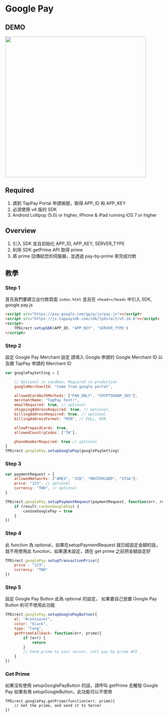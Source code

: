 # Google Pay 

## DEMO 
<img src="./Google_Pay.gif" width="450px"/>

## Required

1. 請到 TapPay Portal 申請帳號，取得 APP_ID 和 APP_KEY
2. 必須使用 v4 版的 SDK
3. Android Lollipop (5.0) or higher, iPhone & iPad running iOS 7 or higher

## Overview

1. 引入 SDK 並且初始化 APP_ID, APP_KEY, SERVER_TYPE
2. 利用 SDK getPrime API 取得 prime
3. 將 prime 回傳給您的伺服器，並透過 pay-by-prime 來完成付款

## 教學 

### Step 1 

首先我們要建立出付款頁面 `index.html` 並且在 `<head></head>` 中引入 SDK, google pay.js

```html
<script src="https://pay.google.com/gp/p/js/pay.js"></script>
<script src="https://js.tappaysdk.com/sdk/tpdirect/v5.18.0"></script>
<script>
    TPDirect.setupSDK(APP_ID, "APP_KEY", 'SERVER_TYPE')
</script>
```

### Step 2

設定 Google Pay Merchant 設定
請填入 Google 申請的 Google Merchant ID 以及跟 TapPay 申請的 Merchant ID 

```javascript
var googlePaySetting = {

    // Optional in sandbox, Required in production
    googleMerchantId: "Come from google portal",

    allowedCardAuthMethods: ["PAN_ONLY", "CRYPTOGRAM_3DS"],
    merchantName: "TapPay Test!",
    emailRequired: true, // optional
    shippingAddressRequired: true, // optional,
    billingAddressRequired: true, // optional
    billingAddressFormat: "MIN", // FULL, MIN

    allowPrepaidCards: true,
    allowedCountryCodes: ['TW'],

    phoneNumberRequired: true // optional
}
TPDirect.googlePay.setupGooglePay(googlePaySetting)
```

### Step 3 

```javascript
var paymentRequest = {
    allowedNetworks: ["AMEX", "JCB", "MASTERCARD", "VISA"],
    price: "123", // optional
    currency: "TWD", // optional
}

TPDirect.googlePay.setupPaymentRequest(paymentRequest, function(err, result){
    if (result.canUseGooglePay) {
        canUseGooglePay = true
    }
})
```

### Step 4

此 function 為 optional，如果在setupPaymentRequest 就已經設定金額的話，
就不用使用此 function，如果還未設定，請在 get prime 之前把金額設定好

```javascript
TPDirect.googlePay.setupTransactionPrice({
    price : "123",
    currency: "TWD"
})
```

### Step 5 

設定 Google Pay Button 此為 optional 的設定，
如果要自己放置 Google Pay Button 則可不使用此功能

```javascript
TPDirect.googlePay.setupGooglePayButton({
    el: "#container",
    color: "black",
    type: "long",
    getPrimeCallback: function(err, prime){
        if (err) {
            return
        }
        // Send prime to your server, call pay by prime API.
    }
})
```

### Get Prime 

如果沒有使用 setupGooglePayButton 的話，請呼叫 getPrime 去觸發 Google Pay 
如果有用 setupGoogleButton，此功能可以不使用

```
TPDirect.googlePay.getPrime(function(err, prime){
    // Get the prime, and send it to Server
})
```